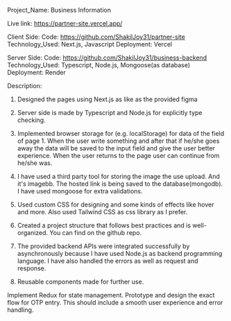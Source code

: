 Project_Name: Business Information

Live link: https://partner-site.vercel.app/

Client Side:
Code: https://github.com/ShakilJoy31/partner-site
Technology_Used: Next.js, Javascript
Deployment: Vercel

Server Side:
Code: https://github.com/ShakilJoy31/business-backend
Technology_Used: Typescript, Node.js, Mongoose(as database)
Deployment: Render

Description: 
1. Designed the pages using Next.js as like as the provided figma

2. Server side is made by Typescript and Node.js for explicitly type checking.

3. Implemented browser storage for (e.g. localStorage) for data of the field of page 1. When the user write something and after that if he/she goes away the data will be saved to the input field and give the user better experience. When the user returns to the page user can continue from he/she was.


3. I have used a third party tool for storing the image the use upload. And it's imagebb. The hosted link is being saved to the database(mongodb). I have used mongoose for extra validations.

4. Used custom CSS for designing and some kinds of effects like hover and more. Also used Tailwind CSS as css library as I prefer.

5. Created a project structure that follows best practices and is well-organized. You can find on the github repo.

6. The provided backend APIs were integrated successfully by asynchronously because I have used Node.js as backend programming language. I have also handled the errors as well as request and response. 

7. Reusable components made for further use.

Implement Redux for state management.
Prototype and design the exact flow for OTP entry. This should include a smooth user experience and error handling.
